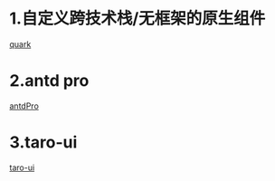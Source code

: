# 1.自定义跨技术栈/无框架的原生组件
[quark](https://quark.hellobike.com/#/en-US/docs/defining)
# 2.antd pro
[antdPro](https://pro.ant.design/zh-CN/docs/overview)

# 3.taro-ui
[taro-ui](https://taro-ui.jd.com/#/)